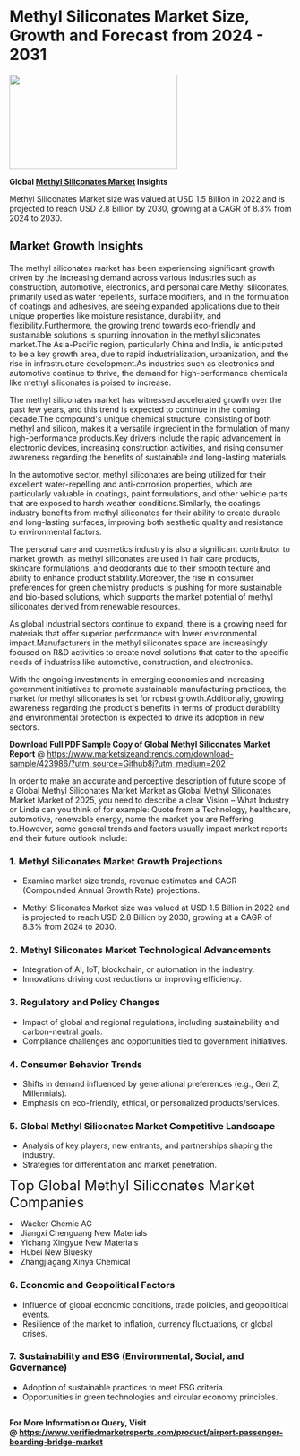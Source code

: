 <H1>Methyl Siliconates Market Size, Growth and Forecast from 2024 - 2031</H1><img class="aligncenter size-medium wp-image-584254" src="https://thirdeyenews.in/wp-content/uploads/2024/09/Global-Market-Research-300x168.jpeg" alt="" width="300" height="168" /><p><strong>Global&nbsp;<a href="https://www.marketsizeandtrends.com/download-sample/423986/?utm_source=Github8j?utm_medium=202">Methyl Siliconates Market</a> Insights</strong></p><p>Methyl Siliconates Market size was valued at USD 1.5 Billion in 2022 and is projected to reach USD 2.8 Billion by 2030, growing at a CAGR of 8.3% from 2024 to 2030.</p><p><h2>Market Growth Insights</h2> The methyl siliconates market has been experiencing significant growth driven by the increasing demand across various industries such as construction, automotive, electronics, and personal care.Methyl siliconates, primarily used as water repellents, surface modifiers, and in the formulation of coatings and adhesives, are seeing expanded applications due to their unique properties like moisture resistance, durability, and flexibility.Furthermore, the growing trend towards eco-friendly and sustainable solutions is spurring innovation in the methyl siliconates market.The Asia-Pacific region, particularly China and India, is anticipated to be a key growth area, due to rapid industrialization, urbanization, and the rise in infrastructure development.As industries such as electronics and automotive continue to thrive, the demand for high-performance chemicals like methyl siliconates is poised to increase. <p>The methyl siliconates market has witnessed accelerated growth over the past few years, and this trend is expected to continue in the coming decade.The compound's unique chemical structure, consisting of both methyl and silicon, makes it a versatile ingredient in the formulation of many high-performance products.Key drivers include the rapid advancement in electronic devices, increasing construction activities, and rising consumer awareness regarding the benefits of sustainable and long-lasting materials.</p> <p>In the automotive sector, methyl siliconates are being utilized for their excellent water-repelling and anti-corrosion properties, which are particularly valuable in coatings, paint formulations, and other vehicle parts that are exposed to harsh weather conditions.Similarly, the coatings industry benefits from methyl siliconates for their ability to create durable and long-lasting surfaces, improving both aesthetic quality and resistance to environmental factors.</p> <p>The personal care and cosmetics industry is also a significant contributor to market growth, as methyl siliconates are used in hair care products, skincare formulations, and deodorants due to their smooth texture and ability to enhance product stability.Moreover, the rise in consumer preferences for green chemistry products is pushing for more sustainable and bio-based solutions, which supports the market potential of methyl siliconates derived from renewable resources.</p> <p>As global industrial sectors continue to expand, there is a growing need for materials that offer superior performance with lower environmental impact.Manufacturers in the methyl siliconates space are increasingly focused on R&D activities to create novel solutions that cater to the specific needs of industries like automotive, construction, and electronics.</p> <p>With the ongoing investments in emerging economies and increasing government initiatives to promote sustainable manufacturing practices, the market for methyl siliconates is set for robust growth.Additionally, growing awareness regarding the product's benefits in terms of product durability and environmental protection is expected to drive its adoption in new sectors.</p> <p></p><p><span class=""><strong>Download Full PDF Sample Copy of Global Methyl Siliconates Market Report</strong> @ <a href="https://www.marketsizeandtrends.com/download-sample/423986/?utm_source=Github8j?utm_medium=202" target="_blank">https://www.marketsizeandtrends.com/download-sample/423986/?utm_source=Github8j?utm_medium=202</a></span></p><p>In order to make an accurate and perceptive description of future scope of a Global&nbsp;Methyl Siliconates Market Market as Global&nbsp;Methyl Siliconates Market Market of 2025, you need to describe a clear Vision &ndash; What Industry or Linda can you think of for example: Quote from a Technology, healthcare, automotive, renewable energy, name the market you are Reffering to.However, some general trends and factors usually impact market reports and their future outlook include:</p><h3>1.&nbsp;<strong>Methyl Siliconates Market Growth Projections</strong></h3><ul><li>Examine market size trends, revenue estimates and CAGR (Compounded Annual Growth Rate) projections.</li><li><p>Methyl Siliconates Market size was valued at USD 1.5 Billion in 2022 and is projected to reach USD 2.8 Billion by 2030, growing at a CAGR of 8.3% from 2024 to 2030.</p></li></ul><h3>2.&nbsp;<strong>Methyl Siliconates Market Technological Advancements</strong></h3><ul><li>Integration of AI, IoT, blockchain, or automation in the industry.</li><li>Innovations driving cost reductions or improving efficiency.</li></ul><h3>3.&nbsp;<strong>Regulatory and Policy Changes</strong></h3><ul><li>Impact of global and regional regulations, including sustainability and carbon-neutral goals.</li><li>Compliance challenges and opportunities tied to government initiatives.</li></ul><h3>4.&nbsp;<strong>Consumer Behavior Trends</strong></h3><ul><li>Shifts in demand influenced by generational preferences (e.g., Gen Z, Millennials).</li><li>Emphasis on eco-friendly, ethical, or personalized products/services.</li></ul><h3>5.&nbsp;<strong>Global Methyl Siliconates Market Competitive Landscape</strong></h3><ul><li>Analysis of key players, new entrants, and partnerships shaping the industry.</li><li>Strategies for differentiation and market penetration.</li></ul><p data-pm-slice="1 1 []"><span style="color: inherit; font-family: inherit; font-size: 25px;">Top Global Methyl Siliconates Market Companies</span></p><div class="" data-test-id=""><p><li>Wacker Chemie AG</li><li> Jiangxi Chenguang New Materials</li><li> Yichang Xingyue New Materials</li><li> Hubei New Bluesky</li><li> Zhangjiagang Xinya Chemical</li></p></div><h3>6.&nbsp;<strong>Economic and Geopolitical Factors</strong></h3><ul><li>Influence of global economic conditions, trade policies, and geopolitical events.</li><li>Resilience of the market to inflation, currency fluctuations, or global crises.</li></ul><h3>7.&nbsp;<strong>Sustainability and ESG (Environmental, Social, and Governance)</strong></h3><ul><li>Adoption of sustainable practices to meet ESG criteria.</li><li>Opportunities in green technologies and circular economy principles.</li></ul><h2><strong style="font-size: 14px;">For More Information or Query, Visit @&nbsp;</strong><a style="background-color: #ffffff; font-size: 14px;" href="https://www.marketsizeandtrends.com/report/methyl-siliconates-market/" target="_blank">https://www.verifiedmarketreports.com/product/airport-passenger-boarding-bridge-market</a></h2>